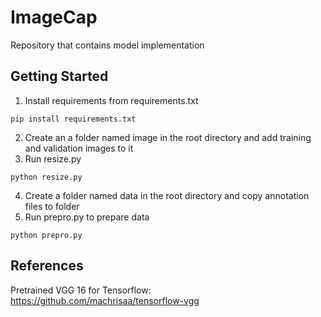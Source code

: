 # ImageCap
Repository that contains model implementation

## Getting Started

1. Install requirements from requirements.txt
```
pip install requirements.txt
```
2. Create an a folder named image in the root directory and add training and validation images to it
3. Run resize.py
```
python resize.py
```
4. Create a folder named data in the root directory and copy annotation files to folder
5. Run prepro.py to prepare data
```
python prepro.py
```

## References

Pretrained VGG 16 for Tensorflow: https://github.com/machrisaa/tensorflow-vgg
